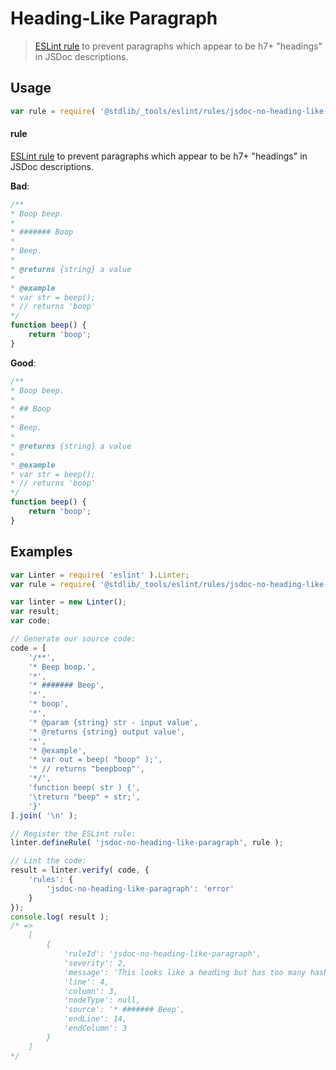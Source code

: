 # Heading-Like Paragraph

> [ESLint rule][eslint-rules] to prevent paragraphs which appear to be h7+ "headings" in JSDoc descriptions.

<section class="intro">

</section>

<!-- /.intro -->

<section class="usage">

## Usage

```javascript
var rule = require( '@stdlib/_tools/eslint/rules/jsdoc-no-heading-like-paragraph' );
```

#### rule

[ESLint rule][eslint-rules] to prevent paragraphs which appear to be h7+ "headings" in JSDoc descriptions.

**Bad**:

<!-- eslint-disable stdlib/jsdoc-no-heading-like-paragraph, stdlib/jsdoc-markdown-remark -->

```javascript
/**
* Boop beep.
*
* ####### Boop
*
* Beep.
*
* @returns {string} a value
*
* @example
* var str = beep();
* // returns 'boop'
*/
function beep() {
    return 'boop';
}
```

**Good**:

```javascript
/**
* Boop beep.
*
* ## Boop
*
* Beep.
*
* @returns {string} a value
*
* @example
* var str = beep();
* // returns 'boop'
*/
function beep() {
    return 'boop';
}
```

</section>

<!-- /.usage -->

<section class="examples">

## Examples

<!-- eslint no-undef: "error" -->

```javascript
var Linter = require( 'eslint' ).Linter;
var rule = require( '@stdlib/_tools/eslint/rules/jsdoc-no-heading-like-paragraph' );

var linter = new Linter();
var result;
var code;

// Generate our source code:
code = [
    '/**',
    '* Beep boop.',
    '*',
    '* ####### Beep',
    '*',
    '* boop',
    '*',
    '* @param {string} str - input value',
    '* @returns {string} output value',
    '*',
    '* @example',
    '* var out = beep( "boop" );',
    '* // returns "beepboop"',
    '*/',
    'function beep( str ) {',
    '\treturn "beep" + str;',
    '}'
].join( '\n' );

// Register the ESLint rule:
linter.defineRule( 'jsdoc-no-heading-like-paragraph', rule );

// Lint the code:
result = linter.verify( code, {
    'rules': {
        'jsdoc-no-heading-like-paragraph': 'error'
    }
});
console.log( result );
/* =>
    [
        {
            'ruleId': 'jsdoc-no-heading-like-paragraph',
            'severity': 2,
            'message': 'This looks like a heading but has too many hashes',
            'line': 4,
            'column': 3,
            'nodeType': null,
            'source': '* ####### Beep',
            'endLine': 14,
            'endColumn': 3
        }
    ]
*/
```

</section>

<!-- /.examples -->

<section class="links">

[eslint-rules]: https://eslint.org/docs/developer-guide/working-with-rules

</section>

<!-- /.links -->
